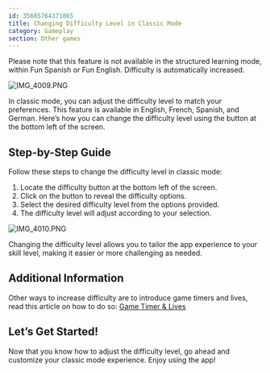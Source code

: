```yaml
---
id: 35685764371865
title: Changing Difficulty Level in Classic Mode
category: Gameplay
section: Other games
---
```

Please note that this feature is not available in the structured learning mode, within Fun Spanish or Fun English. Difficulty is automatically increased.

![IMG_4009.PNG](https://help.studycat.com/hc/article_attachments/35685764333977)

In classic mode, you can adjust the difficulty level to match your preferences. This feature is available in English, French, Spanish, and German. Here’s how you can change the difficulty level using the button at the bottom left of the screen.

Step-by-Step Guide
------------------

Follow these steps to change the difficulty level in classic mode:

1. Locate the difficulty button at the bottom left of the screen.
2. Click on the button to reveal the difficulty options.
3. Select the desired difficulty level from the options provided.
4. The difficulty level will adjust according to your selection.

![IMG_4010.PNG](https://help.studycat.com/hc/article_attachments/35685764338201)

Changing the difficulty level allows you to tailor the app experience to your skill level, making it easier or more challenging as needed.

Additional Information
----------------------

Other ways to increase difficulty are to introduce game timers and lives, read this article on how to do so: [Game Timer & Lives](https://help.studycat.com/hc/en-us/articles/27187476326297)

Let’s Get Started!
------------------

Now that you know how to adjust the difficulty level, go ahead and customize your classic mode experience. Enjoy using the app!
